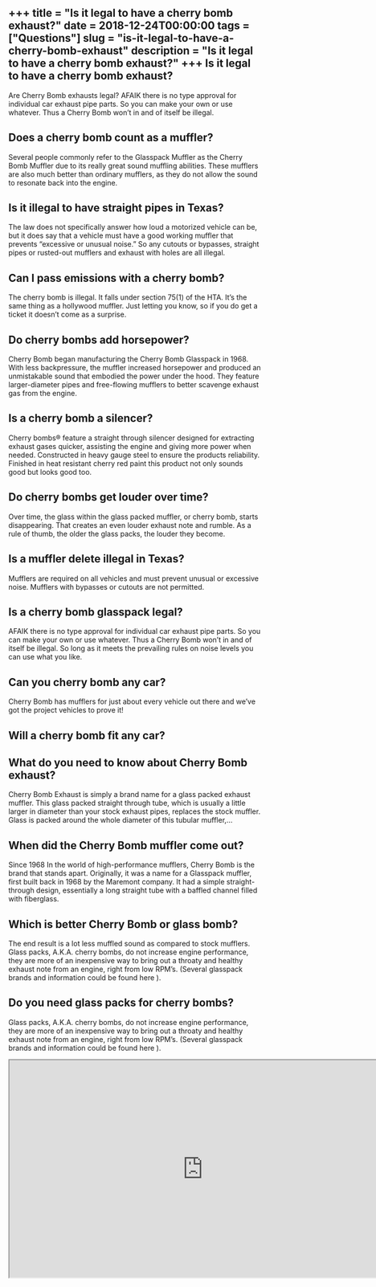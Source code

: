 +++
title = "Is it legal to have a cherry bomb exhaust?"
date = 2018-12-24T00:00:00
tags = ["Questions"]
slug = "is-it-legal-to-have-a-cherry-bomb-exhaust"
description = "Is it legal to have a cherry bomb exhaust?"
+++
Is it legal to have a cherry bomb exhaust?
------------------------------------------

Are Cherry Bomb exhausts legal? AFAIK there is no type approval for individual car exhaust pipe parts. So you can make your own or use whatever. Thus a Cherry Bomb won’t in and of itself be illegal.

Does a cherry bomb count as a muffler?
--------------------------------------

Several people commonly refer to the Glasspack Muffler as the Cherry Bomb Muffler due to its really great sound muffling abilities. These mufflers are also much better than ordinary mufflers, as they do not allow the sound to resonate back into the engine.

Is it illegal to have straight pipes in Texas?
----------------------------------------------

The law does not specifically answer how loud a motorized vehicle can be, but it does say that a vehicle must have a good working muffler that prevents “excessive or unusual noise.” So any cutouts or bypasses, straight pipes or rusted-out mufflers and exhaust with holes are all illegal.

Can I pass emissions with a cherry bomb?
----------------------------------------

The cherry bomb is illegal. It falls under section 75(1) of the HTA. It’s the same thing as a hollywood muffler. Just letting you know, so if you do get a ticket it doesn’t come as a surprise.

Do cherry bombs add horsepower?
-------------------------------

Cherry Bomb began manufacturing the Cherry Bomb Glasspack in 1968. With less backpressure, the muffler increased horsepower and produced an unmistakable sound that embodied the power under the hood. They feature larger-diameter pipes and free-flowing mufflers to better scavenge exhaust gas from the engine.

Is a cherry bomb a silencer?
----------------------------

Cherry bombs® feature a straight through silencer designed for extracting exhaust gases quicker, assisting the engine and giving more power when needed. Constructed in heavy gauge steel to ensure the products reliability. Finished in heat resistant cherry red paint this product not only sounds good but looks good too.

Do cherry bombs get louder over time?
-------------------------------------

Over time, the glass within the glass packed muffler, or cherry bomb, starts disappearing. That creates an even louder exhaust note and rumble. As a rule of thumb, the older the glass packs, the louder they become.

Is a muffler delete illegal in Texas?
-------------------------------------

Mufflers are required on all vehicles and must prevent unusual or excessive noise. Mufflers with bypasses or cutouts are not permitted.

Is a cherry bomb glasspack legal?
---------------------------------

AFAIK there is no type approval for individual car exhaust pipe parts. So you can make your own or use whatever. Thus a Cherry Bomb won’t in and of itself be illegal. So long as it meets the prevailing rules on noise levels you can use what you like.

Can you cherry bomb any car?
----------------------------

Cherry Bomb has mufflers for just about every vehicle out there and we’ve got the project vehicles to prove it!

Will a cherry bomb fit any car?
-------------------------------

What do you need to know about Cherry Bomb exhaust?
---------------------------------------------------

Cherry Bomb Exhaust is simply a brand name for a glass packed exhaust muffler. This glass packed straight through tube, which is usually a little larger in diameter than your stock exhaust pipes, replaces the stock muffler. Glass is packed around the whole diameter of this tubular muffler,…

When did the Cherry Bomb muffler come out?
------------------------------------------

Since 1968 In the world of high-performance mufflers, Cherry Bomb is the brand that stands apart. Originally, it was a name for a Glasspack muffler, first built back in 1968 by the Maremont company. It had a simple straight-through design, essentially a long straight tube with a baffled channel filled with fiberglass.

Which is better Cherry Bomb or glass bomb?
------------------------------------------

The end result is a lot less muffled sound as compared to stock mufflers. Glass packs, A.K.A. cherry bombs, do not increase engine performance, they are more of an inexpensive way to bring out a throaty and healthy exhaust note from an engine, right from low RPM’s. (Several glasspack brands and information could be found here ).

Do you need glass packs for cherry bombs?
-----------------------------------------

Glass packs, A.K.A. cherry bombs, do not increase engine performance, they are more of an inexpensive way to bring out a throaty and healthy exhaust note from an engine, right from low RPM’s. (Several glasspack brands and information could be found here ).

<iframe allow="accelerometer; autoplay; clipboard-write; encrypted-media; gyroscope; picture-in-picture" allowfullscreen="" class="__youtube_prefs__  epyt-is-override  no-lazyload" data-no-lazy="1" data-origheight="433" data-origwidth="770" data-skipgform_ajax_framebjll="" height="433" id="_ytid_45383" loading="lazy" src="https://www.youtube.com/embed/5kVXLx5SfRc?enablejsapi=1&autoplay=0&cc_load_policy=0&cc_lang_pref=&iv_load_policy=1&loop=0&modestbranding=0&rel=1&fs=1&playsinline=0&autohide=2&theme=dark&color=red&controls=1&" title="YouTube player" width="770"></iframe>